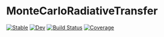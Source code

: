 # MonteCarloRadiativeTransfer

[![Stable](https://img.shields.io/badge/docs-stable-blue.svg)](https://lucifer1004.github.io/MonteCarloRadiativeTransfer.jl/stable/)
[![Dev](https://img.shields.io/badge/docs-dev-blue.svg)](https://lucifer1004.github.io/MonteCarloRadiativeTransfer.jl/dev/)
[![Build Status](https://github.com/lucifer1004/MonteCarloRadiativeTransfer.jl/actions/workflows/CI.yml/badge.svg?branch=main)](https://github.com/lucifer1004/MonteCarloRadiativeTransfer.jl/actions/workflows/CI.yml?query=branch%3Amain)
[![Coverage](https://codecov.io/gh/lucifer1004/MonteCarloRadiativeTransfer.jl/branch/main/graph/badge.svg)](https://codecov.io/gh/lucifer1004/MonteCarloRadiativeTransfer.jl)
